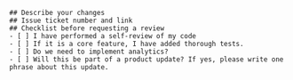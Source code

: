     ## Describe your changes
    ## Issue ticket number and link
    ## Checklist before requesting a review
    - [ ] I have performed a self-review of my code
    - [ ] If it is a core feature, I have added thorough tests.
    - [ ] Do we need to implement analytics?
    - [ ] Will this be part of a product update? If yes, please write one phrase about this update.
